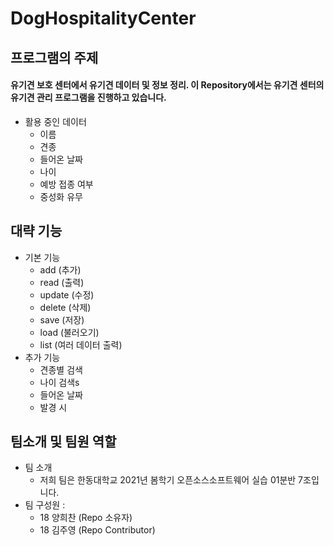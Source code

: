 # DogHospitalityCenter
## 프로그램의 주제
#### 유기견 보호 센터에서 유기견 데이터 및 정보 정리. 이 Repository에서는 유기견 센터의 유기견 관리 프로그램을 진행하고 있습니다.
+ 활용 중인 데이터
    * 이름
    * 견종
    * 들어온 날짜
    * 나이
	* 예방 접종 여부
	* 중성화 유무

## 대략 기능
+ 기본 기능
    * add (추가)
	* read (출력)
	* update (수정)
	* delete (삭제)
	* save (저장) 
	* load (불러오기)
	* list (여러 데이터 출력)
+ 추가 기능
    * 견종별 검색
	* 나이 검색s
	* 들어온 날짜
	* 발경 시

## 팀소개 및 팀원 역할
+ 팀 소개
    * 저희 팀은 한동대학교 2021년 봄학기 오픈소스소프트웨어 실습 01분반 7조입니다.
+ 팀 구성원 :
    * 18 양희찬 (Repo 소유자)
    * 18 김주영 (Repo Contributor)